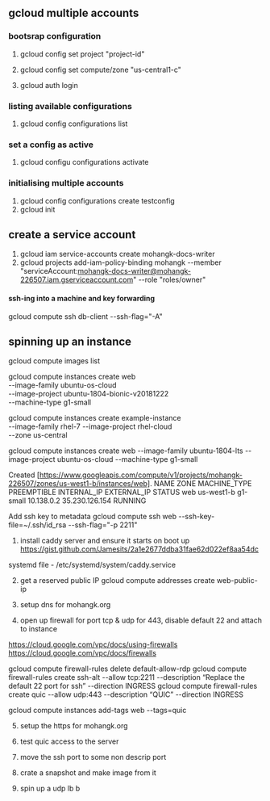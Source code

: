 ## gcloud multiple accounts

### bootsrap configuration

1. gcloud config set project "project-id"

2. gcloud config set compute/zone "us-central1-c"

3. gcloud auth login

### listing available configurations

1. gcloud config configurations list

### set a config as active

1. gcloud configu configurations activate <project-name>

### initialising multiple accounts

1. gcloud config configurations create testconfig
2. gcloud init

## create a service account

1. gcloud iam service-accounts create mohangk-docs-writer
2. gcloud projects add-iam-policy-binding mohangk --member "serviceAccount:mohangk-docs-writer@mohangk-226507.iam.gserviceaccount.com" --role "roles/owner"

#### ssh-ing into a machine and key forwarding

gcloud compute ssh db-client --ssh-flag="-A"

## spinning up an instance

gcloud compute images list

gcloud compute instances create web \
--image-family ubuntu-os-cloud\
--image-project ubuntu-1804-bionic-v20181222\
--machine-type g1-small

gcloud compute instances create example-instance \
            --image-family rhel-7 --image-project rhel-cloud \
            --zone us-central

gcloud compute instances create web --image-family ubuntu-1804-lts --image-project ubuntu-os-cloud --machine-type g1-small

Created [https://www.googleapis.com/compute/v1/projects/mohangk-226507/zones/us-west1-b/instances/web].
NAME  ZONE        MACHINE_TYPE  PREEMPTIBLE  INTERNAL_IP  EXTERNAL_IP     STATUS
web   us-west1-b  g1-small                   10.138.0.2   35.230.126.154  RUNNING

Add ssh key to metadata
gcloud compute ssh web --ssh-key-file=~/.ssh/id_rsa --ssh-flag="-p 2211"

1. install caddy server and ensure it starts on boot up
   https://gist.github.com/Jamesits/2a1e2677ddba31fae62d022ef8aa54dc

systemd file - /etc/systemd/system/caddy.service

2. get a reserved public IP
   gcloud compute addresses create web-public-ip

3. setup dns for mohangk.org 

4. open up firewall for port tcp & udp for 443, disable default 22 and attach to instance 

https://cloud.google.com/vpc/docs/using-firewalls
https://cloud.google.com/vpc/docs/firewalls

gcloud compute firewall-rules delete default-allow-rdp
gcloud compute firewall-rules create ssh-alt --allow tcp:2211  --description “Replace the default 22 port for ssh”  --direction INGRESS
gcloud compute firewall-rules create quic --allow udp:443  --description “QUIC”  --direction INGRESS

gcloud compute instances add-tags web --tags=quic

5. setup the https for mohangk.org

6. test quic access to the server

7. move the ssh port to some non descrip port

8. crate a snapshot and make image from it

9. spin up a udp lb
   b
